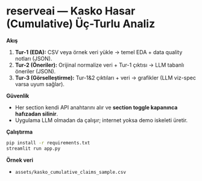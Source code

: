 
# reserveai — Kasko Hasar (Cumulative) Üç-Turlu Analiz

**Akış**
1. **Tur-1 (EDA):** CSV veya örnek veri yükle → temel EDA + data quality notları (JSON).
2. **Tur-2 (Öneriler):** Orijinal normalize veri + Tur-1 çıktısı → LLM tabanlı öneriler (JSON).
3. **Tur-3 (Görselleştirme):** Tur-1&2 çıktıları + veri → grafikler (LLM viz-spec varsa uyum sağlar).

**Güvenlik**
- Her section kendi API anahtarını alır ve **section toggle kapanınca hafızadan silinir**.
- Uygulama LLM olmadan da çalışır; internet yoksa demo iskeleti üretir.

**Çalıştırma**
```bash
pip install -r requirements.txt
streamlit run app.py
```

**Örnek veri**
- `assets/kasko_cumulative_claims_sample.csv`
